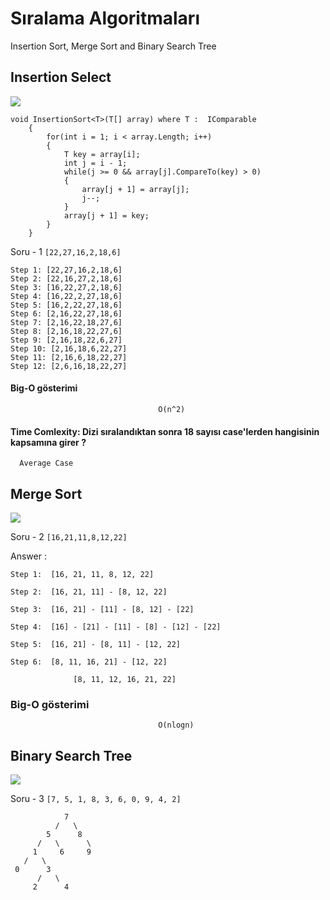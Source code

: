 # Sıralama Algoritmaları
Insertion Sort, Merge Sort and  Binary Search Tree

## Insertion Select 

![ ](https://upload.wikimedia.org/wikipedia/commons/0/0f/Insertion-sort-example-300px.gif)

    void InsertionSort<T>(T[] array) where T :  IComparable
        {
            for(int i = 1; i < array.Length; i++)
            {
                T key = array[i];
                int j = i - 1;
                while(j >= 0 && array[j].CompareTo(key) > 0)
                {
                    array[j + 1] = array[j];
                    j--;
                }
                array[j + 1] = key;
            }
        }

Soru - 1  `[22,27,16,2,18,6]`

    Step 1: [22,27,16,2,18,6]   
    Step 2: [22,16,27,2,18,6]   
    Step 3: [16,22,27,2,18,6]   
    Step 4: [16,22,2,27,18,6]   
    Step 5: [16,2,22,27,18,6]   
    Step 6: [2,16,22,27,18,6]   
    Step 7: [2,16,22,18,27,6]   
    Step 8: [2,16,18,22,27,6]   
    Step 9: [2,16,18,22,6,27]   
    Step 10: [2,16,18,6,22,27]  
    Step 11: [2,16,6,18,22,27]  
    Step 12: [2,6,16,18,22,27]  

#### Big-O gösterimi
                                     O(n^2)
####  Time Comlexity: Dizi sıralandıktan sonra 18 sayısı case'lerden hangisinin kapsamına girer ?   
      Average Case         

## Merge Sort

![](https://upload.wikimedia.org/wikipedia/commons/c/cc/Merge-sort-example-300px.gif)

Soru - 2 `[16,21,11,8,12,22]`

Answer : 

    Step 1:  [16, 21, 11, 8, 12, 22]

    Step 2:  [16, 21, 11] - [8, 12, 22]

    Step 3:  [16, 21] - [11] - [8, 12] - [22] 

    Step 4:  [16] - [21] - [11] - [8] - [12] - [22]

    Step 5:  [16, 21] - [8, 11] - [12, 22]

    Step 6:  [8, 11, 16, 21] - [12, 22]

                  [8, 11, 12, 16, 21, 22]                                
                          
                        
             
                                               
                               

### Big-O gösterimi
                                     O(nlogn)

## Binary Search Tree

![](https://upload.wikimedia.org/wikipedia/commons/9/9b/Binary_search_tree_example.gif)

Soru - 3 `[7, 5, 1, 8, 3, 6, 0, 9, 4, 2]` 

                7 
              /   \ 
            5      8 
          /   \      \ 
         1     6     9 
       /   \ 
     0      3 
          /   \ 
         2      4 
